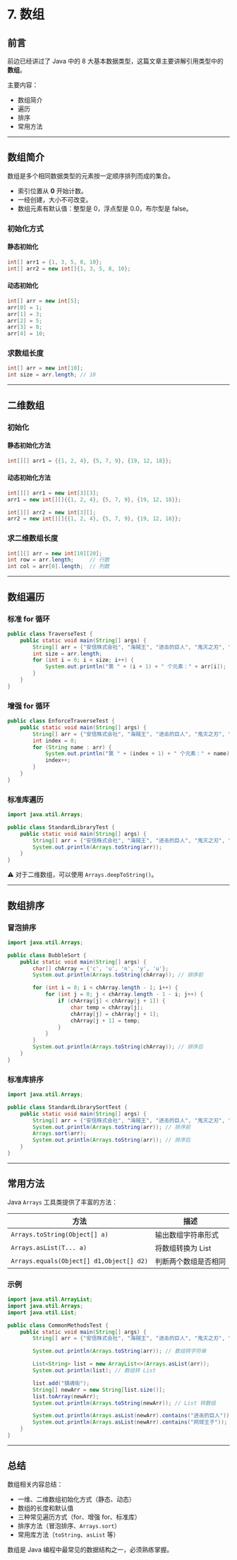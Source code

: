 # 7. 数组

## 前言

前边已经讲过了 Java 中的 8 大基本数据类型，这篇文章主要讲解引用类型中的 **数组**。  

主要内容：

- 数组简介
- 遍历  
- 排序  
- 常用方法  

---

## 数组简介

数组是多个相同数据类型的元素按一定顺序排列而成的集合。

- 索引位置从 **0** 开始计数。  
- 一经创建，大小不可改变。  
- 数组元素有默认值：整型是 0，浮点型是 0.0，布尔型是 false。  

### 初始化方式

#### 静态初始化

```java
int[] arr1 = {1, 3, 5, 8, 10};
int[] arr2 = new int[]{1, 3, 5, 8, 10};
```

#### 动态初始化

```java
int[] arr = new int[5];
arr[0] = 1;
arr[1] = 3;
arr[2] = 5;
arr[3] = 8;
arr[4] = 10;
```

### 求数组长度

```java
int[] arr = new int[10];
int size = arr.length; // 10
```

---

## 二维数组

### 初始化

#### 静态初始化方法

```java
int[][] arr1 = {{1, 2, 4}, {5, 7, 9}, {19, 12, 18}};
```

#### 动态初始化方法

```java
int[][] arr1 = new int[3][3];
arr1 = new int[][]{{1, 2, 4}, {5, 7, 9}, {19, 12, 18}};

int[][] arr2 = new int[3][];
arr2 = new int[][]{{1, 2, 4}, {5, 7, 9}, {19, 12, 18}};
```

### 求二维数组长度

```java
int[][] arr = new int[10][20];
int row = arr.length;     // 行数
int col = arr[0].length;  // 列数
```

---

## 数组遍历

### 标准 for 循环

```java
public class TraverseTest {
    public static void main(String[] args) {
        String[] arr = {"安信株式会社", "海贼王", "进击的巨人", "鬼灭之刃", "斗罗大陆"};
        int size = arr.length;
        for (int i = 0; i < size; i++) {
            System.out.println("第 " + (i + 1) + " 个元素：" + arr[i]);
        }
    }
}
```

### 增强 for 循环

```java
public class EnforceTraverseTest {
    public static void main(String[] args) {
        String[] arr = {"安信株式会社", "海贼王", "进击的巨人", "鬼灭之刃", "斗罗大陆"};
        int index = 0;
        for (String name : arr) {
            System.out.println("第 " + (index + 1) + " 个元素：" + name);
            index++;
        }
    }
}
```

### 标准库遍历

```java
import java.util.Arrays;

public class StandardLibraryTest {
    public static void main(String[] args) {
        String[] arr = {"安信株式会社", "海贼王", "进击的巨人", "鬼灭之刃", "斗罗大陆"};
        System.out.println(Arrays.toString(arr));
    }
}
```

⚠️ 对于二维数组，可以使用 `Arrays.deepToString()`。

---

## 数组排序

### 冒泡排序

```java
import java.util.Arrays;

public class BubbleSort {
    public static void main(String[] args) {
        char[] chArray = {'c', 'u', 'n', 'y', 'u'};
        System.out.println(Arrays.toString(chArray)); // 排序前

        for (int i = 0; i < chArray.length - 1; i++) {
            for (int j = 0; j < chArray.length - 1 - i; j++) {
                if (chArray[j] < chArray[j + 1]) {
                    char temp = chArray[j];
                    chArray[j] = chArray[j + 1];
                    chArray[j + 1] = temp;
                }
            }
        }
        System.out.println(Arrays.toString(chArray)); // 排序后
    }
}
```

### 标准库排序

```java
import java.util.Arrays;

public class StandardLibrarySortTest {
    public static void main(String[] args) {
        String[] arr = {"安信株式会社", "海贼王", "进击的巨人", "鬼灭之刃", "斗罗大陆"};
        System.out.println(Arrays.toString(arr)); // 排序前
        Arrays.sort(arr);
        System.out.println(Arrays.toString(arr)); // 排序后
    }
}
```

---

## 常用方法

Java `Arrays` 工具类提供了丰富的方法：

| 方法 | 描述 |
|------|------|
| `Arrays.toString(Object[] a)` | 输出数组字符串形式 |
| `Arrays.asList(T... a)` | 将数组转换为 List |
| `Arrays.equals(Object[] d1,Object[] d2)` | 判断两个数组是否相同 |

### 示例

```java
import java.util.ArrayList;
import java.util.Arrays;
import java.util.List;

public class CommonMethodsTest {
    public static void main(String[] args) {
        String[] arr = {"安信株式会社", "海贼王", "进击的巨人", "鬼灭之刃", "斗罗大陆"};

        System.out.println(Arrays.toString(arr)); // 数组转字符串

        List<String> list = new ArrayList<>(Arrays.asList(arr));
        System.out.println(list); // 数组转 List

        list.add("镇魂街");
        String[] newArr = new String[list.size()];
        list.toArray(newArr);
        System.out.println(Arrays.toString(newArr)); // List 转数组

        System.out.println(Arrays.asList(newArr).contains("进击的巨人")); // true
        System.out.println(Arrays.asList(newArr).contains("网球王子")); // false
    }
}
```

---

## 总结

数组相关内容总结：  

- 一维、二维数组初始化方式（静态、动态）  
- 数组的长度和默认值  
- 三种常见遍历方式（for、增强 for、标准库）  
- 排序方法（冒泡排序、`Arrays.sort`）  
- 常用库方法（`toString`、`asList` 等）  

数组是 Java 编程中最常见的数据结构之一，必须熟练掌握。
